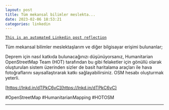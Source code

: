 ```yaml
---
layout: post
title: Tüm mekansal bilimler meslekta...
date: 2023-02-06 18:53:21
categories: linkedin
---
```


[`This is an automated Linkedin post reflection`](https://www.linkedin.com/feed/update/urn:li:activity:7028435482988417025)

Tüm mekansal bilimler meslektaşlarım ve diğer bilgisayar erişimi bulunanlar;

Deprem için nasıl katkıda bulunacağınızı düşünüyorsanız, Humanitarian OpenStreetMap Team (HOT)  tarafından bu gibi felaketler için gönüllü olarak oluşturulan sistem üzerinden sizler de basit haritalama araçları ile hava fotoğraflarını sayısallaştırarak katkı sağlayabilirsiniz. OSM hesabı oluşturmak yeterli.

[https://lnkd.in/dTPkC6vC](https://lnkd.in/dTPkC6vC)

#OpenStreetMap #HumanitarianMapping #HOTOSM

<hr>
<div class="row mt-3 d-flex justify-content-center align-items-center>


</div>
